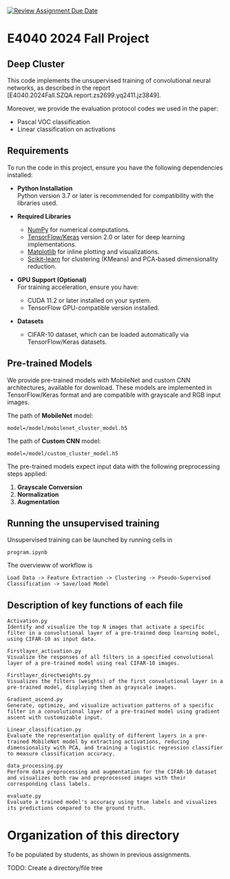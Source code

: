 [![Review Assignment Due Date](https://classroom.github.com/assets/deadline-readme-button-22041afd0340ce965d47ae6ef1cefeee28c7c493a6346c4f15d667ab976d596c.svg)](https://classroom.github.com/a/cZnpr7Ns)
# E4040 2024 Fall Project
## Deep Cluster
This code implements the unsupervised training of convolutional neural networks, as described in the report [E4040.2024Fall.SZQA.report.zs2699.yq2411.jz3849].

Moreover, we provide the evaluation protocol codes we used in the paper:
* Pascal VOC classification
* Linear classification on activations

## Requirements
To run the code in this project, ensure you have the following dependencies installed:

- **Python Installation**  
  Python version 3.7 or later is recommended for compatibility with the libraries used.

- **Required Libraries**  
  - [NumPy](https://numpy.org/) for numerical computations.
  - [TensorFlow/Keras](https://www.tensorflow.org/) version 2.0 or later for deep learning implementations.
  - [Matplotlib](https://matplotlib.org/) for inline plotting and visualizations.
  - [Scikit-learn](https://scikit-learn.org/) for clustering (KMeans) and PCA-based dimensionality reduction.

- **GPU Support (Optional)**  
  For training acceleration, ensure you have:
  - CUDA 11.2 or later installed on your system.
  - TensorFlow GPU-compatible version installed.

- **Datasets**  
  - CIFAR-10 dataset, which can be loaded automatically via TensorFlow/Keras datasets.
 
## Pre-trained Models

We provide pre-trained models with MobileNet and custom CNN architectures, available for download. These models are implemented in TensorFlow/Keras format and are compatible with grayscale and RGB input images.

The path of **MobileNet** model:
```
model=/model/mobilenet_cluster_model.h5
```
The path of **Custom CNN** model:
```
model=/model/custom_cluster_model.h5
```
The pre-trained models expect input data with the following preprocessing steps applied:
1. **Grayscale Conversion**  
2. **Normalization**  
3. **Augmentation**

## Running the unsupervised training
Unsupervised training can be launched by running cells in
```
program.ipynb
```
The overvieww of workflow is
```
Load Data -> Feature Extraction -> Clustering -> Pseudo-Supervised Classification -> Save/load Model
```
## Description of key functions of each file
```
Activation.py 
Identify and visualize the top N images that activate a specific filter in a convolutional layer of a pre-trained deep learning model, using CIFAR-10 as input data.
```
```
Firstlayer_activation.py 
Visualize the responses of all filters in a specified convolutional layer of a pre-trained model using real CIFAR-10 images.
```
```
Firstlayer_directweights.py 
Visualizes the filters (weights) of the first convolutional layer in a pre-trained model, displaying them as grayscale images.
```
```
Gradient_ascend.py 
Generate, optimize, and visualize activation patterns of a specific filter in a convolutional layer of a pre-trained model using gradient ascent with customizable input.
```
```
Linear_classification.py 
Evaluate the representation quality of different layers in a pre-trained MobileNet model by extracting activations, reducing dimensionality with PCA, and training a logistic regression classifier to measure classification accuracy.
```
```
data_processing.py 
Perform data preprocessing and augmentation for the CIFAR-10 dataset and visualizes both raw and preprocessed images with their corresponding class labels.
```
```
evaluate.py 
Evaluate a trained model's accuracy using true labels and visualizes its predictions compared to the ground truth.
```
# Organization of this directory
To be populated by students, as shown in previous assignments.

TODO: Create a directory/file tree
```

```
